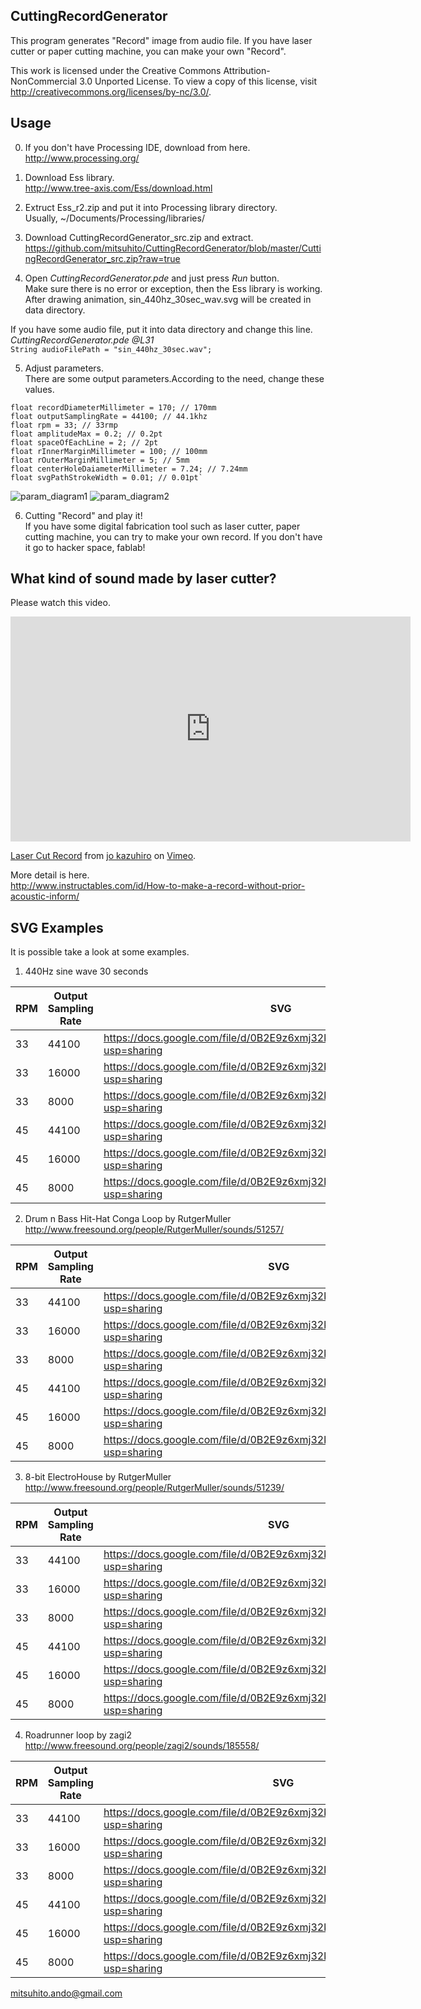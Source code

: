 CuttingRecordGenerator
----------------------
This program generates "Record" image from audio file. If you have laser cutter or paper cutting machine, you can  make your own "Record".  
  
This work is licensed under the Creative Commons Attribution-NonCommercial 3.0 Unported License. To view a copy of this license, visit http://creativecommons.org/licenses/by-nc/3.0/.  
  
  
Usage
-----
0. If you don't have Processing IDE, download from here.  
  http://www.processing.org/  

1. Download Ess library.  
  http://www.tree-axis.com/Ess/download.html  

2. Extruct Ess_r2.zip and put it into Processing library directory.  
  Usually, ~/Documents/Processing/libraries/  

3. Download CuttingRecordGenerator_src.zip and extract.  
  https://github.com/mitsuhito/CuttingRecordGenerator/blob/master/CuttingRecordGenerator_src.zip?raw=true  

4. Open *CuttingRecordGenerator.pde* and just press *Run* button.  
  Make sure there is no error or exception, then the Ess library is working.  
  After drawing animation, sin_440hz_30sec_wav.svg will be created in data directory.  

  If you have some audio file, put it into data directory and change this line.  
    *CuttingRecordGenerator.pde @L31*  
     `String audioFilePath = "sin_440hz_30sec.wav";`  

5. Adjust parameters.  
  There are some output parameters.According to the need, change these values.

```
float recordDiameterMillimeter = 170; // 170mm
float outputSamplingRate = 44100; // 44.1khz
float rpm = 33; // 33rmp
float amplitudeMax = 0.2; // 0.2pt
float spaceOfEachLine = 2; // 2pt
float rInnerMarginMillimeter = 100; // 100mm
float rOuterMarginMillimeter = 5; // 5mm
float centerHoleDaiameterMillimeter = 7.24; // 7.24mm
float svgPathStrokeWidth = 0.01; // 0.01pt`
```

  ![param_diagram1](https://raw.github.com/mitsuhito/CuttingRecordGenerator/master/cuttingrecord_param_diagram1.png)
  ![param_diagram2](https://raw.github.com/mitsuhito/CuttingRecordGenerator/master/cuttingrecord_param_diagram2.png)


6. Cutting "Record" and play it!  
  If you have some digital fabrication tool such as laser cutter, paper cutting machine, you can try to make your own record. If you don't have it go to hacker space, fablab!  
  
  
What kind of sound made by laser cutter?
----------------------------------------
Please watch this video.  
<iframe src="http://player.vimeo.com/video/58682203" width="640" height="360" frameborder="0" webkitAllowFullScreen mozallowfullscreen allowFullScreen></iframe> <p><a href="http://vimeo.com/58682203">Laser Cut Record</a> from <a href="http://vimeo.com/user638795">jo kazuhiro</a> on <a href="http://vimeo.com">Vimeo</a>.</p>

More detail is here.  
 http://www.instructables.com/id/How-to-make-a-record-without-prior-acoustic-inform/  
  
  
SVG Examples
------------
It is possible take a look at some examples.  
  
1. 440Hz sine wave 30 seconds  

  | RPM | Output Sampling Rate | SVG |  
  |-----|----------------------|-----|  
  |33|44100|https://docs.google.com/file/d/0B2E9z6xmj32kdkYwcndVWlZNNmM/edit?usp=sharing|  
  |33|16000|https://docs.google.com/file/d/0B2E9z6xmj32kRDd3SEo1Y1pSV0U/edit?usp=sharing|  
  |33|8000|https://docs.google.com/file/d/0B2E9z6xmj32kUk9JNGkzWE16OWc/edit?usp=sharing|  
  |45|44100|https://docs.google.com/file/d/0B2E9z6xmj32kSlU1WHZHSlFwUnM/edit?usp=sharing|  
  |45|16000|https://docs.google.com/file/d/0B2E9z6xmj32keFQ5bUNyd1QxUkE/edit?usp=sharing|  
  |45|8000|https://docs.google.com/file/d/0B2E9z6xmj32kcFVsTEFFRmVwMnc/edit?usp=sharing|  
  
2. Drum n Bass Hit-Hat Conga Loop by RutgerMuller  
   http://www.freesound.org/people/RutgerMuller/sounds/51257/  

  | RPM | Output Sampling Rate | SVG |
  |-----|----------------------|-----|
  |33|44100|https://docs.google.com/file/d/0B2E9z6xmj32kZzI4Q2ZqSnhEV1k/edit?usp=sharing|
  |33|16000|https://docs.google.com/file/d/0B2E9z6xmj32keEgtQ1IwdDBJNTA/edit?usp=sharing|
  |33|8000|https://docs.google.com/file/d/0B2E9z6xmj32kMTlpTG4wZ1Nmd1k/edit?usp=sharing|
  |45|44100|https://docs.google.com/file/d/0B2E9z6xmj32kaDdLVVRsUmdvdUU/edit?usp=sharing|
  |45|16000|https://docs.google.com/file/d/0B2E9z6xmj32kdjhfRUVlaGRTck0/edit?usp=sharing|
  |45|8000|https://docs.google.com/file/d/0B2E9z6xmj32kZjVBaXptTGE3WWc/edit?usp=sharing|

3. 8-bit ElectroHouse by RutgerMuller  
   http://www.freesound.org/people/RutgerMuller/sounds/51239/  

  | RPM | Output Sampling Rate | SVG |
  |-----|----------------------|-----|
  |33|44100|https://docs.google.com/file/d/0B2E9z6xmj32kLVBUZ1d0bS1yZjA/edit?usp=sharing|
  |33|16000|https://docs.google.com/file/d/0B2E9z6xmj32kRFBLeEI4S29LVHc/edit?usp=sharing|
  |33|8000|https://docs.google.com/file/d/0B2E9z6xmj32kV3haUmJTcjJBcDQ/edit?usp=sharing|
  |45|44100|https://docs.google.com/file/d/0B2E9z6xmj32kUnN3djJvMUF3cjQ/edit?usp=sharing|
  |45|16000|https://docs.google.com/file/d/0B2E9z6xmj32kQ0Nad1E0OGMtbXc/edit?usp=sharing|
  |45|8000|https://docs.google.com/file/d/0B2E9z6xmj32kZks3SmJ0cHcwZ0k/edit?usp=sharing|

4. Roadrunner loop by zagi2  
   http://www.freesound.org/people/zagi2/sounds/185558/  

  | RPM | Output Sampling Rate | SVG |
  |-----|----------------------|-----|
  |33|44100|https://docs.google.com/file/d/0B2E9z6xmj32kc01rV29VMHN5N1k/edit?usp=sharing|
  |33|16000|https://docs.google.com/file/d/0B2E9z6xmj32kMVZPYVNFYXdYOXM/edit?usp=sharing|
  |33|8000|https://docs.google.com/file/d/0B2E9z6xmj32kUGR1cHhqZ3ZreHc/edit?usp=sharing|
  |45|44100|https://docs.google.com/file/d/0B2E9z6xmj32kX1pFY2gtUlQ2SWM/edit?usp=sharing|
  |45|16000|https://docs.google.com/file/d/0B2E9z6xmj32kUVhBak9yYXUwczQ/edit?usp=sharing|
  |45|8000|https://docs.google.com/file/d/0B2E9z6xmj32kTmRWcDVLMWVkcXM/edit?usp=sharing|
  
  
mitsuhito.ando@gmail.com  
